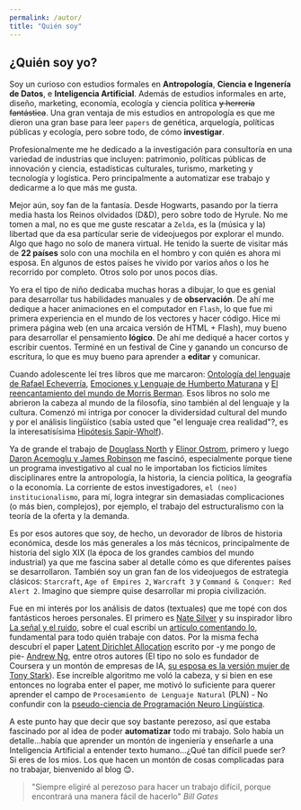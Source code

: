 ```yaml
---
permalink: /autor/
title: "Quién soy"
---
```




## ¿Quién soy yo?

Soy un curioso con estudios formales en **Antropología**, **Ciencia e Ingenería de Datos**, e **Inteligencia Artificial**. Además de estudios informales en arte, diseño, marketing, economía, ecología y ciencia política ~~y herrería fantástica~~. Una gran ventaja de mis estudios en antropología es que me dieron una gran base para leer `papers` de genética, arquelogía, políticas públicas y ecología, pero sobre todo, de cómo **investigar**.

Profesionalmente me he dedicado a la investigación para consultoría en una variedad de industrias que incluyen: patrimonio, políticas públicas de innovación y ciencia, estadísticas culturales, turismo, marketing y tecnología y logística. Pero principalmente a automatizar ese trabajo y dedicarme a lo que más me gusta.

Mejor aún, soy fan de la fantasía. Desde Hogwarts, pasando por la tierra media hasta los Reinos olvidados (D&D), pero sobre todo de Hyrule. No me tomen a mal, no es que me guste rescatar a `Zelda`, es la (música y la) libertad que da esa partícular serie de videojuegos por explorar el mundo. Algo que hago no solo de manera virtual. He tenido la suerte de visitar más de **22 países** solo con una mochila en el hombro y con quién es ahora mi esposa. En algunos de estos países he vivido por varios años o los he recorrido por completo. Otros solo por unos pocos días.

Yo era el tipo de niño dedicaba muchas horas a dibujar, lo que es genial para desarrollar tus habilidades manuales y de **observación**. De ahí me dedique a hacer animaciones en el computador en `Flash`, lo que fue mi primera experiencia en el mundo de los vectores y hacer código. Hice mi primera página web (en una arcaica versión de HTML + Flash), muy bueno para desarrollar el pensamiento **lógico**. De ahí me dediqué a hacer cortos y escribir cuentos. Terminé en un festival de Cine y ganando un concurso de escritura, lo que es muy bueno para aprender a **editar** y comunicar.

Cuando adolescente leí tres libros que me marcaron: [Ontología del lenguaje de Rafael Echeverría](https://www.uchile.cl/documentos/ontologia-del-lenguaje-echeverria-pdf_90752_0_5938.pdf), [Emociones y Lenguaje de Humberto Maturana](https://www.google.com/search?q=emociones+y+lenguaje+maturana&rlz=1C1CHBF_en-GBAU938AU938&sxsrf=ALiCzsYqyXBfqV7TrohQBm2krZHvzNN_Dg%3A1667293793037&ei=YeJgY-jzAdvXz7sPlJq28AM&oq=emociones+y+lenguaje+ma&gs_lp=Egxnd3Mtd2l6LXNlcnC4AQP4AQEqAggBMggQLhiABBjLATIGEAAYFhgeMgYQABgWGB4yBhAAGBYYHjIGEAAYFhgeMgYQABgWGB4yBhAAGBYYHjIGEAAYFhgeMgYQABgWGB4yBRAAGIYDwgIKEAAYRxjWBBiwA8ICCBAAGIAEGMsBkAYISPIWUGZYxwZwAXgByAEAkAEAmAG4AaAB-wOqAQMwLjPiAwQgQRgA4gMEIEYYAIgGAQ&sclient=gws-wiz-serp&si=AC1wQDBMUUtGwa-ejEr0B5VqDiG2hp1cG7LE08-pfl5YM6B5FfmUCFD0RzdBGUVF1RUGg_E2KST284VAsH1K7ZRZKI5F0pKGW99xANQvhdF1BdIl5sk-CgQ3n2BACX-M31qNO8cW9Gpd6dyt1AtaLOfFo6GQk0pt5w%3D%3D&ictx=1&ved=2ahUKEwjYsb-10Yz7AhWR73MBHWbUBzgQnZMFKAZ6BAhhEBo) y [El reencantamiento del mundo de Morris Berman](https://www.google.com.au/books/edition/El_reencantamiento_del_mundo/11uEzgEACAAJ?hl=en). Esos libros no solo me abrieron la cabeza al mundo de la filosofía, sino también al del lenguaje y la cultura. Comenzó mi intriga por conocer la dividersidad cultural del mundo y por el análisis lingüístico (sabía usted que "el lenguaje crea realidad"?, es la interesatisísima [Hipótesis Sapir-Wholf](https://es.wikipedia.org/wiki/Hip%C3%B3tesis_de_Sapir-Whorf)).

Ya de grande el trabajo de [Douglass North](https://es.wikipedia.org/wiki/Douglass_North) y [Elinor Ostrom](https://es.wikipedia.org/wiki/Elinor_Ostrom), primero y luego [Daron Acemoglu y James Robinson](https://es.wikipedia.org/wiki/Por_qu%C3%A9_fracasan_los_pa%C3%ADses) me fascinó, especialmente porque tiene un programa investigativo al cual no le importaban los ficticios límites disciplinares entre la antropología, la historia, la ciencia política, la geografía o la economía. La corriente de estos investigadores, `el (neo) institucionalismo`, para mí, logra integrar sin demasiadas complicaciones (o más bien, complejos), por ejemplo, el trabajo del estructuralismo con la teoría de la oferta y la demanda.

Es por esos autores que soy, de hecho, un devorador de libros de historia económica, desde los más generales a los más técnicos, principalmente de historia del siglo XIX (la época de los grandes cambios del mundo industrial) ya que me fascina saber al detalle cómo es que diferentes países se desarrollaron. También soy un gran fan de los videojuegos de estrategia clásicos: `Starcraft`, `Age of Empires 2`, `Warcraft 3` y `Command & Conquer: Red Alert 2`. Imagino que siempre quise desarrollar mi propia civilización.

Fue en mi interés por los análisis de datos (textuales) que me topé con dos fantásticos heroes personales. El primero es [Nate Silver](https://es.wikipedia.org/wiki/Nate_Silver) y su inspirador libro [La señal y el ruido](https://www.google.com.au/books/edition/La_se%C3%B1al_y_el_ruido_c%C3%B3mo_navegar_por_l/62jeoAEACAAJ?hl=en), sobre el cual escribí un [artículo comentando lo](https://que-es-cultura.blogspot.com/2015/08/eres-un-zorro-o-un-puercoespin.html), fundamental para todo quién trabaje con datos. Por la misma fecha descubrí el paper [Latent Dirichlet Allocation](https://www.jmlr.org/papers/volume3/blei03a/blei03a.pdf) escrito por -y me pongo de pie- [Andrew Ng](https://es.wikipedia.org/wiki/Andrew_Ng), entre otros autores (El tipo no solo es fundador de Coursera y un montón de empresas de IA, [su esposa es la versión mujer de Tony Stark](https://es.wikipedia.org/wiki/Carol_E._Reiley)). Ese increíble algoritmo me voló la cabeza, y si bien en ese entonces no lograba enter el paper, me motivó lo suficiente para querer aprender el campo de `Procesamiento de Lenguaje Natural` (PLN) - No confundir con la [pseudo-ciencia de Programación Neuro Lingüística](https://varyingweion.blogspot.com/2015/07/refutando-la-programacion.html). 

A este punto hay que decir que soy bastante perezoso, así que estaba fascinado por al idea de poder **automatizar** todo mi trabajo. Solo había un detalle...había que aprender un montón de ingeniería y enseñarle a una Inteligencia Artificial a entender texto humano...¿Qué tan difícil puede ser? Si eres de los mios. Los que hacen un montón de cosas complicadas para no trabajar, bienvenido al blog 😊.


> "Siempre eligiré al perezoso para hacer un trabajo difícil, porque encontrará una manera fácil de hacerlo"
> <cite>Bill Gates</cite>




